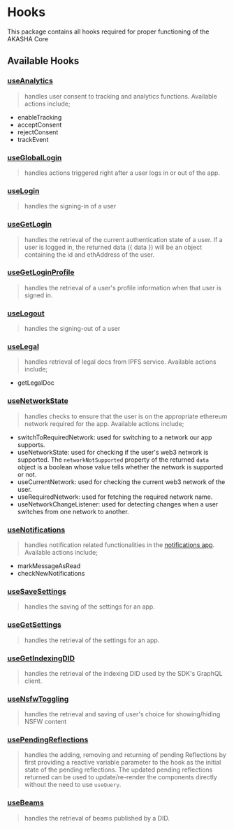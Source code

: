 # Hooks

This package contains all hooks required for proper functioning of the AKASHA Core

## Available Hooks

### [useAnalytics](./src/use-analytics.tsx)

> handles user consent to tracking and analytics functions. Available actions include;

- enableTracking
- acceptConsent
- rejectConsent
- trackEvent

### [useGlobalLogin](./src/use-global-login.ts)

> handles actions triggered right after a user logs in or out of the app.

### [useLogin](./src/use-login.new.ts)

> handles the signing-in of a user

### [useGetLogin](./src/use-login.new.ts)

> handles the retrieval of the current authentication state of a user. If a user 
is logged in, the returned data ({ data }) will be an object containing the id 
and ethAddress of the user. 

### [useGetLoginProfile](./src/use-login.new.ts)

> handles the retrieval of a user's profile information when that user is signed in.

### [useLogout](./src/use-login.new.ts)

> handles the signing-out of a user

### [useLegal](./src/use-legal.ts)

> handles retrieval of legal docs from IPFS service. Available actions include;

- getLegalDoc

### [useNetworkState](./src/use-network-state.ts)

> handles checks to ensure that the user is on the appropriate ethereum network required for the app. 
> Available actions include;

- switchToRequiredNetwork: used for switching to a network our app supports.
- useNetworkState: used for checking if the user's web3 network is supported. The `networkNotSupported` property of the returned `data`
object is a boolean whose value tells whether the network is supported or not.
- useCurrentNetwork: used for checking the current web3 network of the user.
- useRequiredNetwork: used for fetching the required network name.
- useNetworkChangeListener: used for detecting changes when a user switches from one network to another.

### [useNotifications](./src/use-notifications.ts)

> handles notification related functionalities in the [notifications app](../apps/notifications/README.md).
> Available actions include;

- markMessageAsRead
- checkNewNotifications

### [useSaveSettings](./src/use-settings.ts)

> handles the saving of the settings for an app.

### [useGetSettings](./src/use-settings.ts)

> handles the retrieval of the settings for an app.

### [useGetIndexingDID](./src/use-settings.ts)

> handles the retrieval of the indexing DID used by the SDK's GraphQL client.

### [useNsfwToggling](./src/use-nsfw.ts)

> handles the retrieval and saving of user's choice for showing/hiding NSFW content

### [usePendingReflections](./src/use-pending-reflections.ts)

> handles the adding, removing and returning of pending Reflections by first providing a reactive variable parameter to the hook as the initial state of the
pending reflections. The updated pending reflections returned can be used to update/re-render the
components directly without the need to use `useQuery`.

### [useBeams](./src/use-beams.ts)

> handles the retrieval of beams published by a DID.
